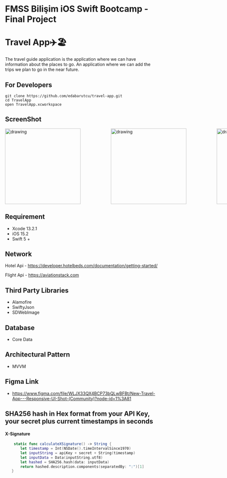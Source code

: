 # FMSS Bilişim iOS Swift Bootcamp - Final Project

# Travel App✈️🏖

The travel guide application is the application where we can have information about the places to go. An application where we can add the trips we plan to go in the near future.

## For Developers

```
git clone https://github.com/edabarutcu/travel-app.git
cd TravelApp
open TravelApp.xcworkspace
```

## ScreenShot

<div style="display: flex; gap: 100px;">
  <img src="https://user-images.githubusercontent.com/91742636/195174243-ecbbc605-912d-44e2-840f-a917d9412a35.png" alt="drawing" width="249"/> 
   <img src="https://user-images.githubusercontent.com/91742636/195172707-57a8a4c3-e04f-4f43-a6fc-1161ddff4e89.png" alt="drawing" width="249"/> 
      <img src="https://user-images.githubusercontent.com/91742636/195174675-fb70e31b-753c-44c8-8939-3e0aff33ab4d.png" alt="drawing" width="249"/> 
   <img src="https://user-images.githubusercontent.com/91742636/195172860-9b60b3ac-5ff0-4eaf-8020-502aeb9d0784.png" alt="drawing" width="249"/> 
    <img src="https://user-images.githubusercontent.com/91742636/195173048-f962b65c-9246-4afb-9b60-d4e209702562.png" alt="drawing" width="249"/> 
      <img src="https://user-images.githubusercontent.com/91742636/195175326-e5f25d0a-2733-48fd-b5a4-35a5822ce9dd.png" alt="drawing" width="249"/> 
       <img src="https://user-images.githubusercontent.com/91742636/195175579-2b3f4aed-7567-4fc3-b773-89cb0db7c78f.png" width="249"/> 
        <img src="https://user-images.githubusercontent.com/91742636/195175793-bca41e0c-a1be-4a1d-a7d7-67a2f0d7580b.png" width="249"/> 
         <img src="https://user-images.githubusercontent.com/91742636/195175963-4af6f1ef-1cd6-45ab-a580-150e2307061a.png" width="249"/> 
           <img src="https://user-images.githubusercontent.com/91742636/195176166-6808bcfb-3f36-4e25-9282-b0f8a3331fa1.png" width="249"/>  
           <img src="https://user-images.githubusercontent.com/91742636/195179691-702f08e6-b24f-4411-9868-ccc005713800.png" width="249"/> 
           <img src="https://user-images.githubusercontent.com/91742636/195179798-7eb308ef-e89c-4b6e-b220-de307de80b90.png" width="249"/> 
</div> 


## Requirement
- Xcode 13.2.1
- iOS 15.2
- Swift 5 +

## Network
 Hotel Api - https://developer.hotelbeds.com/documentation/getting-started/
 
 Flight Api - https://aviationstack.com
 
 ## Third Party Libraries 
 - Alamofire
 - SwiftyJson
 - SDWebImage
 
 ## Database
 - Core Data
 
 ## Architectural Pattern
 - MVVM
 
## Figma Link 
-  https://www.figma.com/file/WLJX33QX4BCP73bQLwBFBt/New-Travel-App---Responsive-UI-Shot-(Community)?node-id=1%3A81


## SHA256 hash in Hex format from your API Key, your secret plus current timestamps in seconds
#### X-Signature
 ```swift
     static func calculateXSignature() -> String {
        let timestamp = Int(NSDate().timeIntervalSince1970)
        let inputString = apiKey + secret + String(timestamp)
        let inputData = Data(inputString.utf8)
        let hashed = SHA256.hash(data: inputData)
        return hashed.description.components(separatedBy: ":")[1]
    }
 ```
 
 


